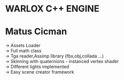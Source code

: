 # WARLOX C++ ENGINE #
# Matus Cicman #


-> Assets Loader </br>
-> Full math class </br>
-> Tga reader,Assimp library (fbx,obj,collada ...) </br>
-> Skinning with quaternions - instanced vertex shader </br>
-> Different lights implemented </br>
-> Easy scene creator framework </br>
